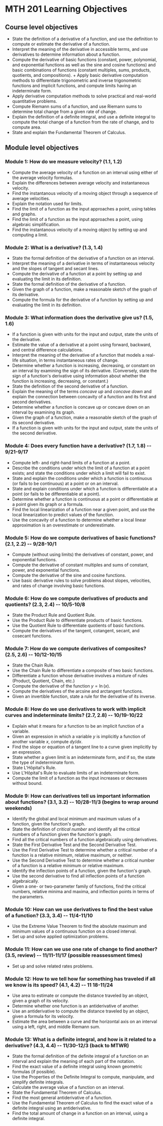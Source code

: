 # MTH 201 Learning Objectives

## Course level objectives

+ State the definition of a derivative of a function, and use the definition to compute or estimate the derivative of a function.
+ Interpret the meaning of the derivative in accessible terms, and use derivatives to determine information about a function.
+ Compute the derivative of basic functions (constant, power, polynomial, and exponential functions as well as the sine and cosine functions) and basic combinations of functions (constant multiples, sums, products, quotients, and compositions). + Apply basic derivative computation methods to differentiate trigonometric and inverse trigonometric functions and implicit functions, and compute limits having an indeterminate form.
+ Apply derivative computation methods to solve practical and real-world quantitative problems.
+ Compute Riemann sums of a function, and use Riemann sums to determine total change from a given rate of change.
+ Explain the definition of a definite integral, and use a definite integral to compute the total change of a function from the rate of change, and to compute area.
+ State and explain the Fundamental Theorem of Calculus.

## Module level objectives

### Module 1: How do we measure velocity? (1.1, 1.2)

+ Compute the average velocity of a function on an interval using either of the average velocity formulas. 
+ Explain the differences between average velocity and instantaneous velocity. 
+ Find the instantanous velocity of a moving object through a sequence of average velocities. 
+ Explain the notation used for limits. 
+ Find the limit of a function as the input approaches a point, using tables and graphs. 
+ Find the limit of a function as the input approaches a point, using algebraic simplification. 
+ Find the instantanous velocity of a moving object by setting up and computing a limit.

### Module 2: What is a derivative? (1.3, 1.4)

+ State the formal definition of the derivative of a function on an interval.
+ Interpret the meaning of a derivative in terms of instantaneous velocity and the slopes of tangent and secant lines.
+ Compute the derivative of a function at a point by setting up and evaluating the limit in its definition. 
+ State the formal definition of the derivative of a function.
+ Given the graph of a function, make a reasonable sketch of the graph of its derivative. 
+ Compute the formula for the derivative of a function by setting up and evaluating the limit in its definition.

### Module 3: What information does the derivative give us? (1.5, 1.6)

+ If a function is given with units for the input and output, state the units of the derivative. 
+ Estimate the value of a derivative at a point using forward, backward, and central difference calculations. 
+ Interpret the meaning of the derivative of a function that models a real-life situation, in terms instantaneous rates of change.
+ Determine whether a function is increasing, decreasing, or constant on an interval by examining the sign of its derivative. (Conversely, state the sign of a function's derivative using information about whether the function is increasing, decreasing, or constant.)
+ State the definition of the second derivative of a function.
+ Explain the meaning of the terms _concave up_ and _concave down_ and explain the connection between concavity of a function and its first and second derivatives.  
+ Determine whether a function is concave up or concave down on an interval by examining its graph.
+ Given the graph of a function,  make a reasonable sketch of the graph of its second derivative.
+ If a function is given with units for the input and output, state the units of the second derivative. 


### Module 4: Does every function have a derivative? (1.7, 1.8) -- 9/21-9/17

+ Compute left- and right-hand limits of a function at a point. 
+ Describe the conditions under which the limit of a function at a point exists; and state the conditions under which a limit will fail to exist. 
+ State and explain the conditions under which a function is continuous (or fails to be continuous) at a point or on an interval.  
+ State and explain conditions under which a function is differentiable at a point (or fails to be differentiable at a point).
+ Determine whether a function is continuous at a point or differentiable at a point given its graph or a formula. 
+ Find the local linearization of a function near a given point, and use the local linearization to predict values of the function. 
+ Use the concavity of a function to determine whether a local linear approximation is an overestimate or underestimate. 

### Module 5: How do we compute derivatives of basic functions? (2.1, 2.2) -- 9/28-10/1

+ Compute (without using limits) the derivatives of constant, power, and exponential functions. 
+ Compute the derivative of constant multiples and sums of constant, power, and exponential functions. 
+ Compute the derivative of the sine and cosine functions. 
+ Use basic derivative rules to solve problems about slopes, velocities, and rates of change involving basic functions. 


### Module 6: How do we compute derivatives of products and quotients? (2.3, 2.4) -- 10/5-10/8

+ State the Product Rule and Quotient Rule. 
+ Use the Product Rule to differentiate products of basic functions. 
+ Use the Quotient Rule to differentiate quotients of basic functions. 
+ Compute the derivatives of the tangent, cotangent, secant, and cosecant functions. 

### Module 7: How do we compute derivatives of composites? (2.5, 2.6) -- 10/12-10/15

+ State the Chain Rule. 
+ Use the Chain Rule to differentiate a composite of two basic functions. 
+ Differentiate a function whose derivative involves a mixture of rules (Product, Quotient, Chain, etc.) 
+ Compute the derivative of the function $y = \ln(x)$. 
+ Compute the derivatives of the arcsine and arctangent functions. 
+ Given an invertible function, state a rule for the derivative of its inverse.  

### Module 8: How do we use derivatives to work with implicit curves and indeterminate limits? (2.7, 2.8) -- 10/19-10/22

+ Explain what it means for a function to be an implicit function of a variable. 
+ Given an expression in which a variable $y$ is implicitly a function of another variable $x$, compute $dy/dx$. 
+ Find the slope or equation of a tangent line to a curve given implicitly by an expression. 
+ State whether a given limit is an indeterminate form, and if so, the state the type of indeterminate form. 
+ State L'Hôpital's Rule. 
+ Use L'Hôpital's Rule to evaluate limits of an indeterminate form.
+ Compute the limit of a function as the input increases or decreases without bound. 

### Module 9: How can derivatives tell us important information about functions? (3.1, 3.2) -- 10/28-11/3 (begins to wrap around weekends)

+ Identify the global and local minimum and maximum values of a function, given the function's graph. 
+ State the definition of _critical number_ and identify all the critical numbers of a function given the function's graph. 
+ Find all the critical numbers of a function algebraically using derivatives. 
+ State the First Derivative Test and the Second Derivative Test.  
+ Use the First Derivative Test to determine whether a critical number of a function is a relative minimum, relative maximum, or neither. 
+ Use the Second Derivative Test to determine whether a critical number of a function is a relative minimum or relative maximum.
+ Identify the inflection points of a function, given the function's graph. 
+ Use the second derivative to find all inflection points of a function algebraically. 
+ Given a one- or two-parameter family of functions, find the critical numbers, relative minima and maxima, and inflection points in terms of the parameters.

### Module 10: How can we use derivatives to find the best value of a function? (3.3, 3.4) -- 11/4-11/10

+ Use the Extreme Value Theorem to find the absolute maximum and minimum values of a continuous function on a closed interval. 
+ Set up and solve applied optimization problems. 

### Module 11: How can we use one rate of change to find another? (3.5, review) -- 11/11-11/17 (possible reassessment times)

+ Set up and solve related rates problems. 


### Module 12: How to we tell how far something has traveled if all we know is its speed? (4.1, 4.2) -- 11 18-11/24

+ Use area to estimate or compute the distance traveled by an object, given a graph of its velocity.
+ Determine whether one function is an antiderivative of another.
+ Use an antiderivative to compute the distance traveled by an object, given a formula for its velocity.
+ Estimate the area between a curve and the horizontal axis on an interval using a left, right, and middle Riemann sum.

### Module 13: What is a definite integral, and how is it related to a derivative? (4.3, 4.4) -- 11/30-12/3 (back to MTWR)

+ State the formal definition of the definite integral of a function on an interval and explain the meaning of each part of the notation.
+ Find the exact value of a definite integral using known geometric formulas (if possible).
+ Use the Properties of the Definite Integral to compute, manipulate, and simplify definite integrals.
+ Calculate the average value of a function on an interval.
+ State the Fundamental Theorem of Calculus.
+ Find the most general antiderivative of a function.
+ Use the Fundamental Theorem of Calculus to find the exact value of a definite integral using an antiderivative.
+ Find the total amount of change in a function on an interval, using a definite integral.